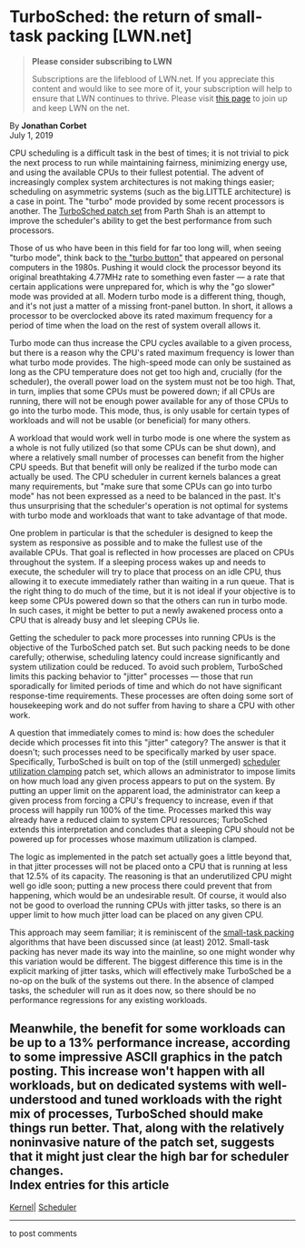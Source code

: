 # TurboSched: the return of small-task packing [LWN.net]

> **Please consider subscribing to LWN**
> 
> Subscriptions are the lifeblood of LWN.net. If you appreciate this content and would like to see more of it, your subscription will help to ensure that LWN continues to thrive. Please visit [this page](/Promo/nst-nag1/subscribe) to join up and keep LWN on the net. 

By **Jonathan Corbet**  
July 1, 2019 

CPU scheduling is a difficult task in the best of times; it is not trivial to pick the next process to run while maintaining fairness, minimizing energy use, and using the available CPUs to their fullest potential. The advent of increasingly complex system architectures is not making things easier; scheduling on asymmetric systems (such as the big.LITTLE architecture) is a case in point. The "turbo" mode provided by some recent processors is another. The [TurboSched patch set](/ml/linux-kernel/20190625043726.21490-1-parth@linux.ibm.com/) from Parth Shah is an attempt to improve the scheduler's ability to get the best performance from such processors. 

Those of us who have been in this field for far too long will, when seeing "turbo mode", think back to [the "turbo button"](https://en.wikipedia.org/wiki/Turbo_button) that appeared on personal computers in the 1980s. Pushing it would clock the processor beyond its original breathtaking 4.77MHz rate to something even faster — a rate that certain applications were unprepared for, which is why the "go slower" mode was provided at all. Modern turbo mode is a different thing, though, and it's not just a matter of a missing front-panel button. In short, it allows a processor to be overclocked above its rated maximum frequency for a period of time when the load on the rest of system overall allows it. 

Turbo mode can thus increase the CPU cycles available to a given process, but there is a reason why the CPU's rated maximum frequency is lower than what turbo mode provides. The high-speed mode can only be sustained as long as the CPU temperature does not get too high and, crucially (for the scheduler), the overall power load on the system must not be too high. That, in turn, implies that some CPUs must be powered down; if all CPUs are running, there will not be enough power available for any of those CPUs to go into the turbo mode. This mode, thus, is only usable for certain types of workloads and will not be usable (or beneficial) for many others. 

A workload that would work well in turbo mode is one where the system as a whole is not fully utilized (so that some CPUs can be shut down), and where a relatively small number of processes can benefit from the higher CPU speeds. But that benefit will only be realized if the turbo mode can actually be used. The CPU scheduler in current kernels balances a great many requirements, but "make sure that some CPUs can go into turbo mode" has not been expressed as a need to be balanced in the past. It's thus unsurprising that the scheduler's operation is not optimal for systems with turbo mode and workloads that want to take advantage of that mode. 

One problem in particular is that the scheduler is designed to keep the system as responsive as possible and to make the fullest use of the available CPUs. That goal is reflected in how processes are placed on CPUs throughout the system. If a sleeping process wakes up and needs to execute, the scheduler will try to place that process on an idle CPU, thus allowing it to execute immediately rather than waiting in a run queue. That is the right thing to do much of the time, but it is not ideal if your objective is to keep some CPUs powered down so that the others can run in turbo mode. In such cases, it might be better to put a newly awakened process onto a CPU that is already busy and let sleeping CPUs lie. 

Getting the scheduler to pack more processes into running CPUs is the objective of the TurboSched patch set. But such packing needs to be done carefully; otherwise, scheduling latency could increase significantly and system utilization could be reduced. To avoid such problem, TurboSched limits this packing behavior to "jitter" processes — those that run sporadically for limited periods of time and which do not have significant response-time requirements. These processes are often doing some sort of housekeeping work and do not suffer from having to share a CPU with other work. 

A question that immediately comes to mind is: how does the scheduler decide which processes fit into this "jitter" category? The answer is that it doesn't; such processes need to be specifically marked by user space. Specifically, TurboSched is built on top of the (still unmerged) [scheduler utilization clamping](/Articles/762043/) patch set, which allows an administrator to impose limits on how much load any given process appears to put on the system. By putting an upper limit on the apparent load, the administrator can keep a given process from forcing a CPU's frequency to increase, even if that process will happily run 100% of the time. Processes marked this way already have a reduced claim to system CPU resources; TurboSched extends this interpretation and concludes that a sleeping CPU should not be powered up for processes whose maximum utilization is clamped. 

The logic as implemented in the patch set actually goes a little beyond that, in that jitter processes will not be placed onto a CPU that is running at less that 12.5% of its capacity. The reasoning is that an underutilized CPU might well go idle soon; putting a new process there could prevent that from happening, which would be an undesirable result. Of course, it would also not be good to overload the running CPUs with jitter tasks, so there is an upper limit to how much jitter load can be placed on any given CPU. 

This approach may seem familiar; it is reminiscent of the [small-task packing](/Articles/520857/) algorithms that have been discussed since (at least) 2012. Small-task packing has never made its way into the mainline, so one might wonder why this variation would be different. The biggest difference this time is in the explicit marking of jitter tasks, which will effectively make TurboSched be a no-op on the bulk of the systems out there. In the absence of clamped tasks, the scheduler will run as it does now, so there should be no performance regressions for any existing workloads. 

Meanwhile, the benefit for some workloads can be up to a 13% performance increase, according to some impressive ASCII graphics in the patch posting. This increase won't happen with all workloads, but on dedicated systems with well-understood and tuned workloads with the right mix of processes, TurboSched should make things run better. That, along with the relatively noninvasive nature of the patch set, suggests that it might just clear the high bar for scheduler changes.  
Index entries for this article  
---  
[Kernel](/Kernel/Index)| [Scheduler](/Kernel/Index#Scheduler)  
  


* * *

to post comments 
